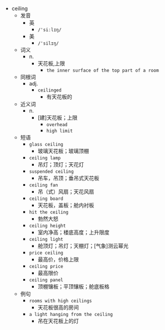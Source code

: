 - ceiling
  - 发音
    - 英
      - `/'siːlɪŋ/`
    - 美
      - `/'silɪŋ/`
  - 词义
    - n.
      - 天花板,上限
        - `the inner surface of the top part of a room`
  - 同根词
    - adj.
      - `ceilinged`
        - 有天花板的
  - 近义词
    - n.
      - [建]天花板；上限
        - `overhead`
        - `high limit`
  - 短语
    - `glass ceiling`
      - 玻璃天花板；玻璃顶棚 
    - `ceiling lamp`
      - 吊灯；顶灯；天花灯 
    - `suspended ceiling`
      - 吊车，吊顶；垂吊式天花板 
    - `ceiling fan`
      - 吊（式）风扇；天花风扇 
    - `ceiling board`
      - 天花板，盖板；舱内衬板 
    - `hit the ceiling`
      - 勃然大怒 
    - `ceiling height`
      - 室内净高；楼底高度；上升限度 
    - `ceiling light`
      - 舱顶灯；吊灯；天棚灯；[气象]测云幂光 
    - `price ceiling`
      - 最高价，价格上限 
    - `ceiling price`
      - 最高限价 
    - `ceiling panel`
      - 顶棚镶板；平顶镶板；舱底板格 
  - 例句
    - `rooms with high ceilings`
      - 天花板很高的房间
    - `a light hanging from the ceiling`
      - 吊在天花板上的灯

